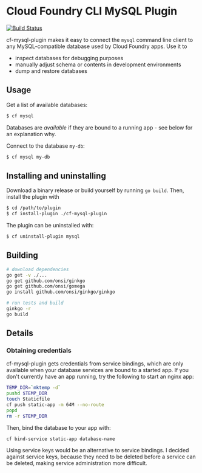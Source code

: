 # Cloud Foundry CLI MySQL Plugin

[![Build Status](https://travis-ci.org/andreasf/cf-mysql-plugin.svg?branch=master)](https://travis-ci.org/andreasf/cf-mysql-plugin)

cf-mysql-plugin makes it easy to connect the `mysql` command line client to any MySQL-compatible database used by
Cloud Foundry apps. Use it to

* inspect databases for debugging purposes
* manually adjust schema or contents in development environments
* dump and restore databases

## Usage

Get a list of available databases:

```bash
$ cf mysql
```

Databases are *available* if they are bound to a running app - see below for an explanation why.

Connect to the database `my-db`:

```bash
$ cf mysql my-db
```

## Installing and uninstalling

Download a binary release or build yourself by running `go build`. Then, install the plugin with

```bash
$ cd /path/to/plugin
$ cf install-plugin ./cf-mysql-plugin
```

The plugin can be uninstalled with:

```bash
$ cf uninstall-plugin mysql
```

## Building

```bash
# download dependencies
go get -v ./...
go get github.com/onsi/ginkgo
go get github.com/onsi/gomega
go install github.com/onsi/ginkgo/ginkgo

# run tests and build
ginkgo -r
go build
```

## Details

### Obtaining credentials

cf-mysql-plugin gets credentials from service bindings, which are only available when your database services are bound
to a started app. If you don't currently have an app running, try the following to start an nginx app:

```bash
TEMP_DIR=`mktemp -d`
pushd $TEMP_DIR
touch Staticfile
cf push static-app -m 64M --no-route
popd
rm -r $TEMP_DIR
```

Then, bind the database to your app with:

```
cf bind-service static-app database-name
```

Using service keys would be an alternative to service bindings. I decided against service keys, because they need to
be deleted before a service can be deleted, making service administration more difficult.
